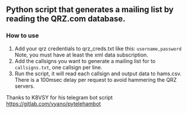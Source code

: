 ## Python script that generates a mailing list by reading the QRZ.com database.

### How to use
1. Add your qrz credentials to qrz_creds.txt like this: ``username,password`` Note, you must have at least the xml data subscription.
2. Add the callsigns you want to generate a mailing list for to ``callsigns.txt``, one callsign per line.
3. Run the script, it will read each callsign and output data to hams.csv. There is a 100msec delay per request to avoid hammering the QRZ servers.

Thanks to K8VSY for his telegram bot script https://gitlab.com/vyano/pytelehambot

